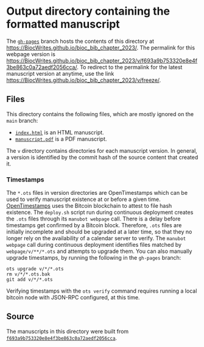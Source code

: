 # Output directory containing the formatted manuscript

The [`gh-pages`](https://github.com/BiocWrites/bioc_bib_chapter_2023/tree/gh-pages) branch hosts the contents of this directory at <https://BiocWrites.github.io/bioc_bib_chapter_2023/>.
The permalink for this webpage version is <https://BiocWrites.github.io/bioc_bib_chapter_2023/v/f693a9b753320e8e4f3be863c0a72aedf2056cca/>.
To redirect to the permalink for the latest manuscript version at anytime, use the link <https://BiocWrites.github.io/bioc_bib_chapter_2023/v/freeze/>.

## Files

This directory contains the following files, which are mostly ignored on the `main` branch:

+ [`index.html`](index.html) is an HTML manuscript.
+ [`manuscript.pdf`](manuscript.pdf) is a PDF manuscript.

The `v` directory contains directories for each manuscript version.
In general, a version is identified by the commit hash of the source content that created it.

### Timestamps

The `*.ots` files in version directories are OpenTimestamps which can be used to verify manuscript existence at or before a given time.
[OpenTimestamps](https://opentimestamps.org/) uses the Bitcoin blockchain to attest to file hash existence.
The `deploy.sh` script run during continuous deployment creates the `.ots` files through its `manubot webpage` call.
There is a delay before timestamps get confirmed by a Bitcoin block.
Therefore, `.ots` files are initially incomplete and should be upgraded at a later time, so that they no longer rely on the availability of a calendar server to verify.
The `manubot webpage` call during continuous deployment identifies files matched by `webpage/v/**/*.ots` and attempts to upgrade them.
You can also manually upgrade timestamps, by running the following in the `gh-pages` branch:

```shell
ots upgrade v/*/*.ots
rm v/*/*.ots.bak
git add v/*/*.ots
```

Verifying timestamps with the `ots verify` command requires running a local bitcoin node with JSON-RPC configured, at this time.

## Source

The manuscripts in this directory were built from
[`f693a9b753320e8e4f3be863c0a72aedf2056cca`](https://github.com/BiocWrites/bioc_bib_chapter_2023/commit/f693a9b753320e8e4f3be863c0a72aedf2056cca).
